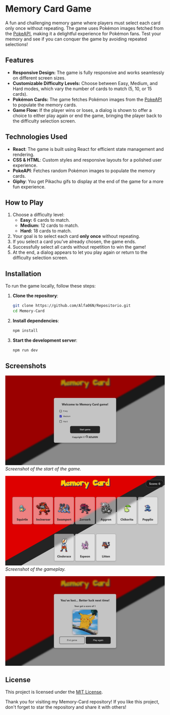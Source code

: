 # Memory Card Game

A fun and challenging memory game where players must select each card only once without repeating. The game uses Pokémon images fetched from the [PokeAPI](https://pokeapi.co/), making it a delightful experience for Pokémon fans. Test your memory and see if you can conquer the game by avoiding repeated selections!

## Features

- **Responsive Design:** The game is fully responsive and works seamlessly on different screen sizes.
- **Customizable Difficulty Levels:** Choose between Easy, Medium, and Hard modes, which vary the number of cards to match (5, 10, or 15 cards).
- **Pokémon Cards:** The game fetches Pokémon images from the [PokeAPI](https://pokeapi.co/) to populate the memory cards.
- **Game Flow:** If the player wins or loses, a dialog is shown to offer a choice to either play again or end the game, bringing the player back to the difficulty selection screen.

## Technologies Used

- **React**: The game is built using React for efficient state management and rendering.
- **CSS & HTML**: Custom styles and responsive layouts for a polished user experience.
- **PokeAPI**: Fetches random Pokémon images to populate the memory cards.
- **Giphy**: You get Pikachu gifs to display at the end of the game for a more fun experience.

## How to Play

1. Choose a difficulty level:
   - **Easy:** 6 cards to match.
   - **Medium:** 12 cards to match.
   - **Hard:** 18 cards to match.
2. Your goal is to select each card **only once** without repeating.
3. If you select a card you’ve already chosen, the game ends.
4. Successfully select all cards without repetition to win the game!
5. At the end, a dialog appears to let you play again or return to the difficulty selection screen.

## Installation

To run the game locally, follow these steps:

1. **Clone the repository**:

   ```bash
   git clone https://github.com/Alfa06N/Repositorio.git
   cd Memory-Card
   ```

2. **Install dependencies**:

   ```bash
   npm install
   ```

3. **Start the development server**:

   ```bash
   npm run dev
   ```

## Screenshots

![Start of the game](./src/assets/Home.jpg)
_Screenshot of the start of the game._

![GamePlay](./src/assets/Gameplay.jpg)
_Screenshot of the gameplay._

![End of the game](./src/assets/EndGame.jpg)

## License

This project is licensed under the [MIT License](./LICENSE).

Thank you for visiting my Memory-Card repository! If you like this project, don't forget to star the repository and share it with others!

